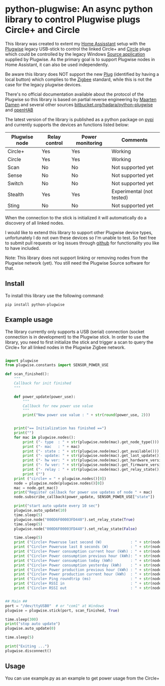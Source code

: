 # python-plugwise: An async python library to control Plugwise plugs Circle+ and Circle

This library was created to extent my [Home Assisstant](https://home-assistant.io) setup with the [Plugwise](https://plugwise.com) legacy USB-stick to control the linked Circle+ and [Circle](https://www.plugwise.com/en_US/products/circle) plugs which could be controlled by the legacy Windows [Source application](https://www.plugwise.com/en_US/source) supplied by Plugwise.
As the primary goal is to support Plugwise nodes in Home Assistant, it can also be used independently.

Be aware this library does NOT support the new [Plug](https://www.plugwise.com/en_US/products/plug) (identified by having a local button) which complies to the [Zigbee](https://zigbeealliance.org/) standard, while this is not the case for the legacy plugwise devices.

There's no official documentation available about the protocol of the Plugwise so this library is based on partial reverse engineering by [Maarten Damen](https://maartendamen.com/category/plugwise-unleashed/)
and several other sources [bitbucket.org/hadara/python-plugwise](https://bitbucket.org/hadara/python-plugwise/wiki/Home) and [openHAB](https://github.com/openhab/openhab-addons)

The latest version of the library is published as a python package on [pypi](https://pypi.python.org/pypi/python-plugwise) and currently supports the devices an functions listed below:

| Plugwise node | Relay control | Power monitoring | Comments |
| ----------- | ----------- | ----------- | ----------- |
| Circle+ | Yes | Yes | Working |
| Circle | Yes | Yes | Working |
| Scan | No | No | Not supported yet |
| Sense | No | No | Not supported yet |
| Switch | No | No | Not supported yet |
| Stealth | Yes | Yes | Experimental (not tested) |
| Sting | No | No | Not supported yet |

When the connection to the stick is initialized it will automatically do a discovery of all linked nodes.

I would like to extend this library to support other Plugwise device types, unfortunately I do not own these devices so I'm unable to test. So feel free to submit pull requests or log issues through [github](https://github.com/brefra/python-plugwise) for functionality you like to have included.

Note: This library does not support linking or removing nodes from the Plugwise network (yet). You still need the Plugwise Source software for that.

## Install

To install this library use the following command:
```
pip install python-plugwise
```

## Example usage

The library currently only supports a USB (serial) connection (socket connection is in development) to the Plugwise stick. In order to use the library, you need to first initialize the stick and trigger a scan to query the Circle+ for all linked nodes in the Plugwise Zigbee network.

```python

import plugwise
from plugwise.constants import SENSOR_POWER_USE

def scan_finished():
    """
    Callback for init finished
    """

    def power_update(power_use):
        """
        Callback for new power use value
        """
        print("New power use value : " + str(round(power_use, 2)))


    print("== Initialization has finished ==")
    print("")
    for mac in plugwise.nodes():
        print ("- type  : " + str(plugwise.node(mac).get_node_type()))
        print ("- mac   : " + mac)
        print ("- state : " + str(plugwise.node(mac).get_available()))
        print ("- update: " + str(plugwise.node(mac).get_last_update()))
        print ("- hw ver: " + str(plugwise.node(mac).get_hardware_version()))
        print ("- fw ver: " + str(plugwise.node(mac).get_firmware_version()))
        print ("- relay : " + str(plugwise.node(mac).get_relay_state()))
        print ("")
    print ("circle+ = " + plugwise.nodes()[0])
    node = plugwise.node(plugwise.nodes()[0])
    mac = node.get_mac()
    print("Register callback for power use updates of node " + mac)
    node.subscribe_callback(power_update, SENSOR_POWER_USE["state"])

    print("start auto update every 10 sec")
    plugwise.auto_update(10)
    time.sleep(5)
    plugwise.node("000D6F00003FD440").set_relay_state(True)
    time.sleep(5)
    plugwise.node("000D6F00003FD440").set_relay_state(False)

    time.sleep(5)
    print ("Circle+ Poweruse last second (W)             : " + str(node.get_power_usage()))
    print ("Circle+ Poweruse last 8 seconds (W)          : " + str(node.get_power_usage_8_sec()))
    print ("Circle+ Power consumption current hour (kWh) : " + str(node.get_power_consumption_current_hour()))
    print ("Circle+ Power consumption previous hour (kWh): " + str(node.get_power_consumption_previous_hour()))
    print ("Circle+ Power consumption today (kWh)        : " + str(node.get_power_consumption_today()))
    print ("Circle+ Power consumption yesterday (kWh)    : " + str(node.get_power_consumption_yesterday()))
    print ("Circle+ Power production previous hour (kWh) : " + str(node.get_power_production_current_hour()))
    print ("Circle+ Power production current hour (kWh)  : " + str(node.get_power_production_previous_hour()))
    print ("Circle+ Ping roundtrip (ms)                  : " + str(node.get_ping()))
    print ("Circle+ RSSI in                              : " + str(node.get_rssi_in()))
    print ("Circle+ RSSI out                             : " + str(node.get_rssi_out()))


## Main ##
port = "/dev/ttyUSB0"  # or "com1" at Windows
plugwise = plugwise.stick(port, scan_finished, True)

time.sleep(300)
print("stop auto update")
plugwise.auto_update(0)

time.sleep(5)

print("Exiting ...")
plugwise.disconnect()
```

## Usage

You can use example.py as an example to get power usage from the Circle+
